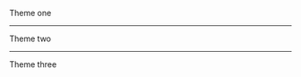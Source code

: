 Theme one

------------------------------------------------------------------------

Theme two

------------------------------------------------------------------------

Theme three
